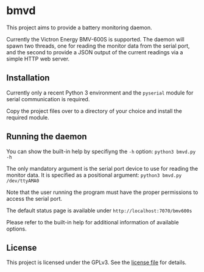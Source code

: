 # bmvd

This project aims to provide a battery monitoring daemon.

Currently the Victron Energy BMV-600S is supported. The daemon will spawn two threads, one for reading the monitor data from the serial port, and the second to provide a JSON output of the current readings via a simple HTTP web server.

## Installation

Currently only a recent Python 3 environment and the `pyserial` module for serial communication is required.

Copy the project files over to a directory of your choice and install the required module.

## Running the daemon

You can show the built-in help by specifiyng the `-h` option: `python3 bmvd.py -h`

The only mandatory argument is the serial port device to use for reading the monitor data. It is specified as a positional argument: `python3 bmvd.py /dev/ttyAMA0`

Note that the user running the program must have the proper permissions to access the serial port.

The default status page is available under `http://localhost:7070/bmv600s`

Please refer to the built-in help for additional information of available options.

## License

This project is licensed under the GPLv3. See the [license file](License.txt) for details.